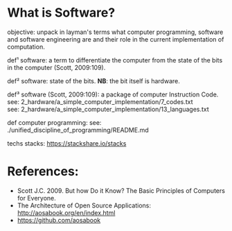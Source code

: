 # What is Software?

objective: unpack in layman's terms what computer programming, software and software engineering are and their role in the current implementation of computation.

def¹ software: a term to differentiate the computer 
                                from the state of the bits in the computer (Scott, 2009:109).
              
def² software: state of the bits.
**NB**: the bit itself is hardware.

def³ software (Scott, 2009:109): a package of computer Instruction Code. <br>
see: 2_hardware/a_simple_computer_implementation/7_codes.txt <br>
see: 2_hardware/a_simple_computer_implementation/13_languages.txt
   
def computer programming: see: ./unified_discipline_of_programming/README.md

techs stacks: https://stackshare.io/stacks

# References:
* Scott J.C. 2009. But how Do it Know? The Basic Principles of Computers for Everyone.
* The Architecture of Open Source Applications: http://aosabook.org/en/index.html
* https://github.com/aosabook
